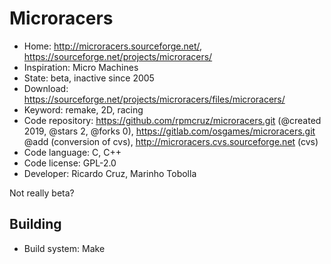 # Microracers

- Home: http://microracers.sourceforge.net/, https://sourceforge.net/projects/microracers/
- Inspiration: Micro Machines
- State: beta, inactive since 2005
- Download: https://sourceforge.net/projects/microracers/files/microracers/
- Keyword: remake, 2D, racing
- Code repository: https://github.com/rpmcruz/microracers.git (@created 2019, @stars 2, @forks 0), https://gitlab.com/osgames/microracers.git @add (conversion of cvs), http://microracers.cvs.sourceforge.net (cvs)
- Code language: C, C++
- Code license: GPL-2.0
- Developer: Ricardo Cruz, Marinho Tobolla

Not really beta?

## Building

- Build system: Make
